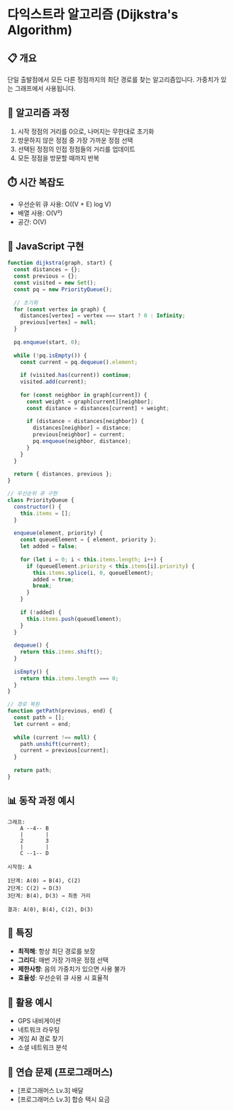 # 다익스트라 알고리즘 (Dijkstra's Algorithm)

## 📋 개요
단일 출발점에서 모든 다른 정점까지의 최단 경로를 찾는 알고리즘입니다. 가중치가 있는 그래프에서 사용됩니다.

## 🔧 알고리즘 과정
1. 시작 정점의 거리를 0으로, 나머지는 무한대로 초기화
2. 방문하지 않은 정점 중 가장 가까운 정점 선택
3. 선택된 정점의 인접 정점들의 거리를 업데이트
4. 모든 정점을 방문할 때까지 반복

## ⏱️ 시간 복잡도
- 우선순위 큐 사용: O((V + E) log V)
- 배열 사용: O(V²)
- 공간: O(V)

## 📝 JavaScript 구현
```javascript
function dijkstra(graph, start) {
  const distances = {};
  const previous = {};
  const visited = new Set();
  const pq = new PriorityQueue();
  
  // 초기화
  for (const vertex in graph) {
    distances[vertex] = vertex === start ? 0 : Infinity;
    previous[vertex] = null;
  }
  
  pq.enqueue(start, 0);
  
  while (!pq.isEmpty()) {
    const current = pq.dequeue().element;
    
    if (visited.has(current)) continue;
    visited.add(current);
    
    for (const neighbor in graph[current]) {
      const weight = graph[current][neighbor];
      const distance = distances[current] + weight;
      
      if (distance < distances[neighbor]) {
        distances[neighbor] = distance;
        previous[neighbor] = current;
        pq.enqueue(neighbor, distance);
      }
    }
  }
  
  return { distances, previous };
}

// 우선순위 큐 구현
class PriorityQueue {
  constructor() {
    this.items = [];
  }
  
  enqueue(element, priority) {
    const queueElement = { element, priority };
    let added = false;
    
    for (let i = 0; i < this.items.length; i++) {
      if (queueElement.priority < this.items[i].priority) {
        this.items.splice(i, 0, queueElement);
        added = true;
        break;
      }
    }
    
    if (!added) {
      this.items.push(queueElement);
    }
  }
  
  dequeue() {
    return this.items.shift();
  }
  
  isEmpty() {
    return this.items.length === 0;
  }
}

// 경로 복원
function getPath(previous, end) {
  const path = [];
  let current = end;
  
  while (current !== null) {
    path.unshift(current);
    current = previous[current];
  }
  
  return path;
}
```

## 📊 동작 과정 예시
```
그래프:
    A --4-- B
    |       |
    2       3
    |       |
    C --1-- D

시작점: A

1단계: A(0) → B(4), C(2)
2단계: C(2) → D(3)
3단계: B(4), D(3) → 최종 거리

결과: A(0), B(4), C(2), D(3)
```

## 🎯 특징
- **최적해**: 항상 최단 경로를 보장
- **그리디**: 매번 가장 가까운 정점 선택
- **제한사항**: 음의 가중치가 있으면 사용 불가
- **효율성**: 우선순위 큐 사용 시 효율적

## 🎯 활용 예시
- GPS 내비게이션
- 네트워크 라우팅
- 게임 AI 경로 찾기
- 소셜 네트워크 분석

## 🧪 연습 문제 (프로그래머스)
- [프로그래머스 Lv.3] 배달
- [프로그래머스 Lv.3] 합승 택시 요금
